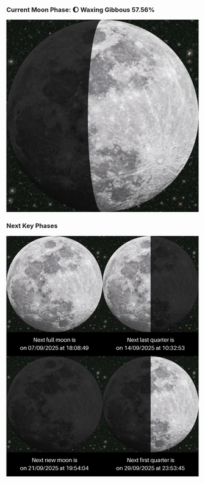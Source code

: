 ### Current Moon Phase: 🌔 Waxing Gibbous 57.56%
![Moon Phase](moonphase.png)
### Next Key Phases
![Gallery](gallery.png)
